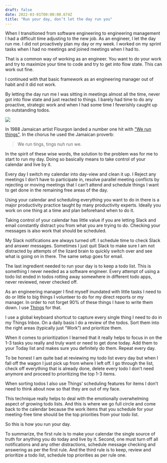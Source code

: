 ```yaml
---
draft: false
date: 2022-03-01T00:00:00.674Z
title: "Run your day, don’t let the day run you"
---
```


When I transitioned from software engineering to engineering management I had a difficult time adjusting to the new job. As an engineer, I let the day run me. I did not proactively plan my day or my week. I worked on my sprint tasks when I had no meetings and joined meetings when I had to. 

That is a common way of working as an engineer. You want to do your work and try to maximize your time to code and try to get into flow state. This can work out fine. 

I continued with that basic framework as an engineering manager out of habit and it did not work. 

By letting the day run me I was sitting in meetings almost all the time, never got into flow state and just reacted to things. I barely had time to do any proactive, strategic work and when I had some time I feverishly caught up on outstanding todos.

![](/img/we-run-tings.jpg)

In 1988 Jamaican artist Flourgon landed a number one hit with ["We run things"](https://www.youtube.com/watch?v=o0WcBLMZMbQ). In the chorus he used the Jamaican proverb:

> We run tings, tings nuh run we.  

In the spirit of these wise words, the solution to the problem was for me to start to run my day. Doing so basically means to take control of your calendar and live by it. 

Every day I switch my calendar into day-view and clean it up. I Reject any meetings I don’t have to participate in, resolve parallel meeting conflicts by rejecting or moving meetings that I can’t attend and schedule things I want to get done in the remaining free areas of the day. 

Using your calendar and scheduling everything you want to do in there is a major productivity practice taught by many productivity experts. Ideally you work on one thing at a time and plan beforehand when to do it. 

Taking control of your calendar has little value if you are letting Slack and email constantly distract you from what you are trying to do. Checking your messages is also work that should be scheduled. 

My Slack notifications are always turned off. I schedule time to check Slack and answer messages. Sometimes I just quit Slack to make sure I am not distracted by attempts of the lizard brain to quickly switch over and see what is going on in there. The same setup goes for email.

The last ingredient needed to run your day is to keep a todo list. This is something I never needed as a software engineer. Every attempt of using a todo list ended in todos rotting away somewhere in different todo apps, never reviewed, never checked off. 

As an engineering manager I find myself inundated with little tasks I need to do or little to big things I volunteer to do for my direct reports or my manager. In order to not forget 90% of these things I have to write them down. I use [Things](https://culturedcode.com/things/) for that.

I use a global keyboard shortcut to capture every single thing I need to do in my Things Inbox. On a daily basis I do a review of the todos. Sort them into the right areas (typically just “Work”) and prioritize them. 

When it comes to prioritization I learned that it really helps to focus in on the 1-3 tasks you really and truly want or need to get done today. Add them to your Today list and makes sure you definitely do them. Repeat every day. 

To be honest I am quite bad at reviewing my todo list every day but when I fall off the wagon I just pick up from where I left off. I go through the list, check off everything that is already done, delete every todo I don’t need anymore and proceed to prioritizing the top 1-3 items. 

When sorting todos I also use Things’ scheduling features for items I don’t need to think about now so that they are out of my face. 

This technique really helps to deal with the emotionally overwhelming aspect of growing todo lists. And this is where we go full circle and come back to the calendar because the work items that you schedule for your meeting-free time should be the top priorities from your todo list. 

So this is how you run your day. 

To summarize, the first rule is to make your calendar the single source of truth for anything you do today and live by it. Second, one must turn off all notifications and any other distractions, schedule message checking and answering as per the first rule. And the third rule is to keep, review and prioritize a todo list, schedule top priorities as per rule one.